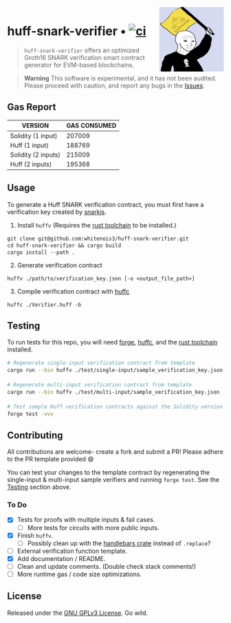 <img align="right" width="150" height="150" top="100" src="./assets/no_step_on_snark.png">

# huff-snark-verifier • [![ci](https://github.com/whitenois3/huff-snark-verifier/actions/workflows/ci.yaml/badge.svg)](https://github.com/whitenois3/huff-snark-verifier/actions/workflows/ci.yaml)

> `huff-snark-verifier` offers an optimized Groth16 SNARK verification smart contract generator for EVM-based blockchains.

> **Warning**
> This software is experimental, and it has not been audited. Please proceed with caution, and report any bugs in the [Issues](https://github.com/whitenois3/huff-snark-verifier/issues).

## Gas Report

| VERSION             | GAS CONSUMED |
| ------------------- | ------------ |
| Solidity (1 input)  | 207009       |
| Huff (1 input)      | 188769       |
| Solidity (2 inputs) | 215009       |
| Huff (2 inputs)     | 195368       |

## Usage

To generate a Huff SNARK verification contract, you must first have a verification key created by [snarkjs](https://github.com/iden3/snarkjs).

1. Install `huffv` (Requires the [rust toolchain](https://www.rust-lang.org/tools/install) to be installed.)

```
git clone git@github.com:whitenois3/huff-snark-verifier.git
cd huff-snark-verifier && cargo build
cargo install --path .
```

2. Generate verification contract

```
huffv ./path/to/verification_key.json [-o <output_file_path>]
```

3. Compile verification contract with [huffc](https://github.com/huff-language/huff-rs)

```
huffc ./Verifier.huff -b
```

## Testing

To run tests for this repo, you will need [forge](https://github.com/foundry-rs/foundry),
[huffc](https://github.com/huff-language/huff-rs), and the [rust toolchain](https://www.rust-lang.org/tools/install) installed.

```sh
# Regenerate single-input verification contract from template
cargo run --bin huffv ./test/single-input/sample_verification_key.json -o ./test/single-input/SampleVerifier.huff

# Regenerate multi-input verification contract from template
cargo run --bin huffv ./test/multi-input/sample_verification_key.json -o ./test/multi-input/SampleVerifier.huff

# Test sample Huff verification contracts against the Solidity version
forge test -vvv
```

## Contributing

All contributions are welcome- create a fork and submit a PR! Please adhere to the PR template provided :smile:

You can test your changes to the template contract by regenerating the single-input & multi-input sample verifiers and running `forge test`. See the [Testing](#Testing) section above.

### To Do

- [x] Tests for proofs with multiple inputs & fail cases.
  - [ ] More tests for circuits with more public inputs.
- [x] Finish `huffv`.
  - [ ] Possibly clean up with the [handlebars crate](https://crates.io/crates/handlebars) instead of `.replace`?
- [ ] External verification function template.
- [x] Add documentation / README.
- [ ] Clean and update comments. (Double check stack comments!)
- [ ] More runtime gas / code size optimizations.

## License

Released under the [GNU GPLv3 License](./LICENSE.md). Go wild.
